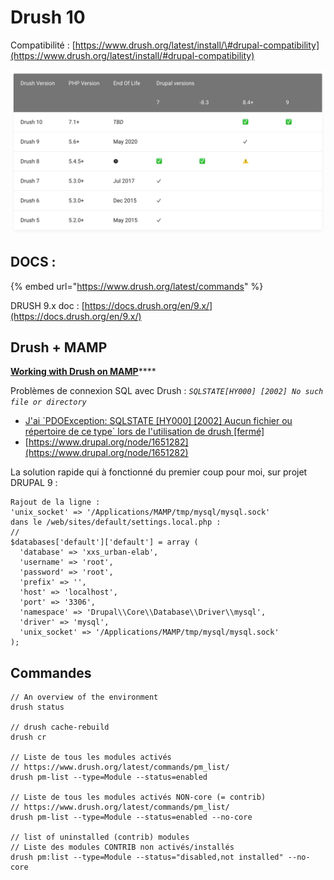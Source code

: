 # Drush 10

Compatibilité : [https://www.drush.org/latest/install/\#drupal-compatibility](https://www.drush.org/latest/install/#drupal-compatibility)

![](../.gitbook/assets/screenshot+2021-06-19+11.28.14.png)

## DOCS :

{% embed url="https://www.drush.org/latest/commands" %}

DRUSH 9.x doc : [https://docs.drush.org/en/9.x/](https://docs.drush.org/en/9.x/)

## Drush + MAMP

[**Working with Drush on  MAMP**](https://www.drupal.org/node/1651282)\*\*\*\*

Problèmes de connexion SQL avec Drush : _`SQLSTATE[HY000] [2002] No such file or directory`_

* [J'ai \`PDOException: SQLSTATE \[HY000\] \[2002\] Aucun fichier ou répertoire de ce type\` lors de l'utilisation de drush \[fermé\]](https://qastack.fr/drupal/99446/ive-got-pdoexception-sqlstatehy000-2002-no-such-file-or-directory-when-u)
* [https://www.drupal.org/node/1651282](https://www.drupal.org/node/1651282)

La solution rapide qui à fonctionné du premier coup pour moi, sur projet DRUPAL 9 : 

```text
Rajout de la ligne :
'unix_socket' => '/Applications/MAMP/tmp/mysql/mysql.sock'
dans le /web/sites/default/settings.local.php :
//
$databases['default']['default'] = array (
  'database' => 'xxs_urban-elab',
  'username' => 'root',
  'password' => 'root',
  'prefix' => '',
  'host' => 'localhost',
  'port' => '3306',
  'namespace' => 'Drupal\\Core\\Database\\Driver\\mysql',
  'driver' => 'mysql',
  'unix_socket' => '/Applications/MAMP/tmp/mysql/mysql.sock'
);

```

## Commandes

```text
// An overview of the environment
drush status

// drush cache-rebuild
drush cr

// Liste de tous les modules activés
// https://www.drush.org/latest/commands/pm_list/
drush pm-list --type=Module --status=enabled

// Liste de tous les modules activés NON-core (= contrib)
// https://www.drush.org/latest/commands/pm_list/
drush pm-list --type=Module --status=enabled --no-core

// list of uninstalled (contrib) modules
// Liste des modules CONTRIB non activés/installés
drush pm:list --type=Module --status="disabled,not installed" --no-core 
```



